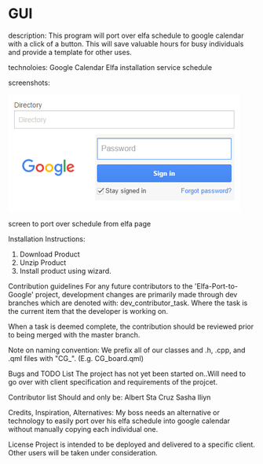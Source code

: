 # GUI

description:
This program will port over elfa schedule to google calendar with a click of a button. This will save valuable hours for
busy individuals and provide a template for other uses.

technoloies:
Google Calendar
Elfa installation service schedule

screenshots:

![Alt text](/screen.png?raw=true "Placeholder")

screen to port over schedule from elfa page
 
Installation Instructions​:
1. Download Product
2. Unzip Product
3. Install product using wizard.

Contribution guidelines
For any future contributors to the 'Elfa-Port-to-Google' project, development changes are primarily made through dev branches which are denoted with: dev_contributor_task. Where the task is the current item that the developer is working on.

When a task is deemed complete, the contribution should be reviewed prior to being merged with the master branch.

Note on naming convention: We prefix all of our classes and .h, .cpp, and .qml files with "CG_". (E.g. CG_board.qml)

Bugs and TODO List​
The project has not yet been started on..Will need to go over with client specification and requirements of the projcet. 

Contributor list
Should and only be:
Albert Sta Cruz
Sasha Iliyn

Credits, Inspiration, Alternatives​​:
My boss needs an alternative or technology to easily port over his elfa schedule into google calendar without manually copying each individual one.
 
License​
Project is intended to be deployed and delivered to a specific client. Other users will be taken under consideration. 
